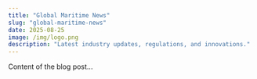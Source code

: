 ```yaml
---
title: "Global Maritime News"
slug: "global-maritime-news"
date: 2025-08-25
image: /img/logo.png
description: "Latest industry updates, regulations, and innovations."
---
```


Content of the blog post...
